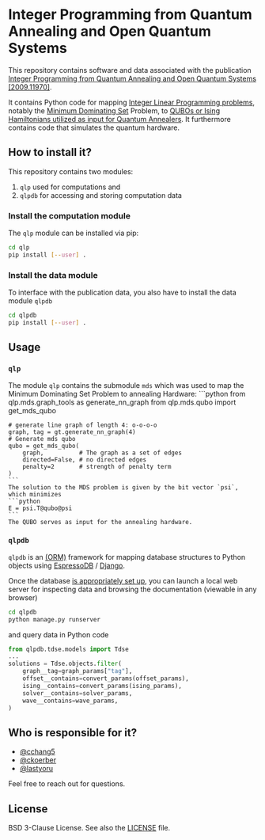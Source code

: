 # Integer Programming from Quantum Annealing and Open Quantum Systems

This repository contains software and data associated with the publication [Integer Programming from Quantum Annealing and Open Quantum Systems [2009.11970]](https://arxiv.org/abs/2009.11970).

It contains Python code for mapping [Integer Linear Programming problems](https://en.wikipedia.org/wiki/Integer_programming), notably the [Minimum Dominating Set](https://mathworld.wolfram.com/MinimumDominatingSet.html) Problem, to [QUBOs or Ising Hamiltonians utilized as input for Quantum Annealers](https://docs.dwavesys.com/docs/latest/c_gs_3.html#qubo).
It furthermore contains code that simulates the quantum hardware.


## How to install it?

This repository contains two modules:

1. `qlp` used for computations and
2. `qlpdb` for accessing and storing computation data


### Install the computation module
The `qlp` module can be installed via pip:
```bash
cd qlp
pip install [--user] .
```

### Install the data module

To interface with the publication data, you also have to install the data module `qlpdb`
```bash
cd qlpdb
pip install [--user] .
```

## Usage

### `qlp`

The module `qlp` contains the submodule `mds` which was used to map the Minimum Dominating Set Problem to annealing Hardware:
    ```python
    from qlp.mds.graph_tools as generate_nn_graph
    from qlp.mds.qubo import get_mds_qubo

    # generate line graph of length 4: o-o-o-o
    graph, tag = gt.generate_nn_graph(4)
    # Generate mds qubo
    qubo = get_mds_qubo(
        graph,          # The graph as a set of edges
        directed=False, # no directed edges
        penalty=2       # strength of penalty term
    )
    ```
    The solution to the MDS problem is given by the bit vector `psi`, which minimizes
    ```python
    E = psi.T@qubo@psi
    ```
    The QUBO serves as input for the annealing hardware.


### `qlpdb`

`qlpdb` is an [(ORM)](https://en.wikipedia.org/wiki/Object–relational_mapping) framework for mapping database structures to Python objects using [EspressoDB](https://espressodb.readthedocs.io/en/latest/) / [Django](https://www.djangoproject.com).

Once the database [is appropriately set up](qlpdb/README.md), you can launch a local web server for inspecting data and browsing the documentation (viewable in any browser)
```bash
cd qlpdb
python manage.py runserver
```
and query data in Python code
```python
from qlpdb.tdse.models import Tdse
...
solutions = Tdse.objects.filter(
    graph__tag=graph_params["tag"],
    offset__contains=convert_params(offset_params),
    ising__contains=convert_params(ising_params),
    solver__contains=solver_params,
    wave__contains=wave_params,
)
```

## Who is responsible for it?
* [@cchang5](https://github.com/cchang5)
* [@ckoerber](https://www.ckoerber.com)
* [@lastyoru](https://github.com/lastyoru)

Feel free to reach out for questions.

## License

BSD 3-Clause License. See also the [LICENSE](LICENSE.md) file.
